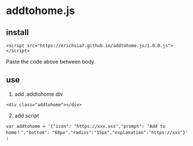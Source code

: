 # addtohome.js
## install

```
<script src="https://erichsia7.github.io/addtohome.js/1.0.0.js"></script>
```
Paste the code above between body.
## use
1. add .addtohome div
```
<div class="addtohome"></div>
```
2. add script
```
var addtohome = '{"icon": "https://xxx.xxx","prompt": "Add to home！","bottom": "60px","radius":"15px","explanation":"https://xxx"}' ;
```
